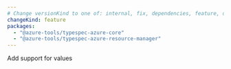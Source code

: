 ```yaml
---
# Change versionKind to one of: internal, fix, dependencies, feature, deprecation, breaking
changeKind: feature
packages:
  - "@azure-tools/typespec-azure-core"
  - "@azure-tools/typespec-azure-resource-manager"
---
```


Add support for values
